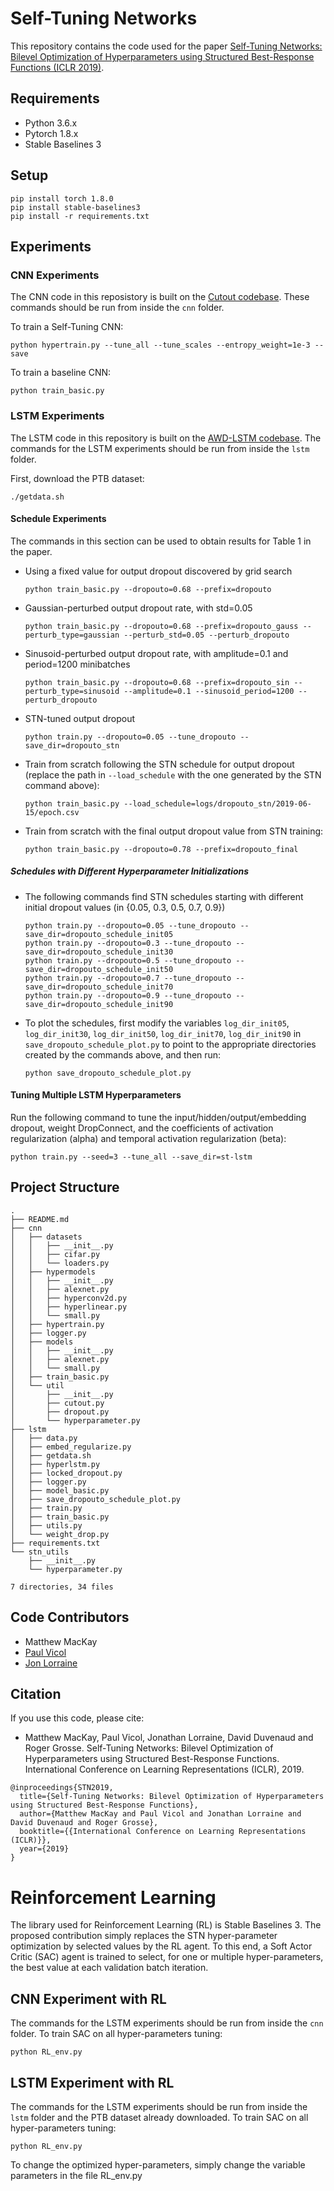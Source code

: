 # Self-Tuning Networks 

This repository contains the code used for the paper [Self-Tuning Networks: Bilevel Optimization of Hyperparameters using Structured Best-Response Functions (ICLR 2019)](https://arxiv.org/abs/1903.03088).


## Requirements

* Python 3.6.x
* Pytorch 1.8.x
* Stable Baselines 3 


## Setup

```
pip install torch 1.8.0
pip install stable-baselines3
pip install -r requirements.txt
```


## Experiments

### CNN Experiments

The CNN code in this reposistory is built on the [Cutout codebase](https://github.com/uoguelph-mlrg/Cutout).
These commands should be run from inside the `cnn` folder.

To train a Self-Tuning CNN:
```
python hypertrain.py --tune_all --tune_scales --entropy_weight=1e-3 --save
```

To train a baseline CNN:
```
python train_basic.py
```


### LSTM Experiments

The LSTM code in this repository is built on the [AWD-LSTM codebase](https://github.com/salesforce/awd-lstm-lm).
The commands for the LSTM experiments should be run from inside the `lstm` folder.

First, download the PTB dataset:
```
./getdata.sh
```

#### Schedule Experiments

The commands in this section can be used to obtain results for Table 1 in the paper.

* Using a fixed value for output dropout discovered by grid search
    ```
    python train_basic.py --dropouto=0.68 --prefix=dropouto
    ```

* Gaussian-perturbed output dropout rate, with std=0.05
    ```
    python train_basic.py --dropouto=0.68 --prefix=dropouto_gauss --perturb_type=gaussian --perturb_std=0.05 --perturb_dropouto
    ```

* Sinusoid-perturbed output dropout rate, with amplitude=0.1 and period=1200 minibatches
    ```
    python train_basic.py --dropouto=0.68 --prefix=dropouto_sin --perturb_type=sinusoid --amplitude=0.1 --sinusoid_period=1200 --perturb_dropouto
    ```

* STN-tuned output dropout
    ```
    python train.py --dropouto=0.05 --tune_dropouto --save_dir=dropouto_stn
    ```

* Train from scratch following the STN schedule for output dropout (replace the path in `--load_schedule` with the one generated by the STN command above):
    ```
    python train_basic.py --load_schedule=logs/dropouto_stn/2019-06-15/epoch.csv
    ```

* Train from scratch with the final output dropout value from STN training:
    ```
    python train_basic.py --dropouto=0.78 --prefix=dropouto_final
    ```


##### Schedules with Different Hyperparameter Initializations

* The following commands find STN schedules starting with different initial dropout values (in {0.05, 0.3, 0.5, 0.7, 0.9})
    ```
    python train.py --dropouto=0.05 --tune_dropouto --save_dir=dropouto_schedule_init05
    python train.py --dropouto=0.3 --tune_dropouto --save_dir=dropouto_schedule_init30
    python train.py --dropouto=0.5 --tune_dropouto --save_dir=dropouto_schedule_init50
    python train.py --dropouto=0.7 --tune_dropouto --save_dir=dropouto_schedule_init70
    python train.py --dropouto=0.9 --tune_dropouto --save_dir=dropouto_schedule_init90
    ```

* To plot the schedules, first modify the variables `log_dir_init05`, `log_dir_init30`, `log_dir_init50`, `log_dir_init70`, `log_dir_init90` in `save_dropouto_schedule_plot.py` to point to the appropriate directories created by the commands above, and then run:
    ```
    python save_dropouto_schedule_plot.py
    ```


#### Tuning Multiple LSTM Hyperparameters

Run the following command to tune the input/hidden/output/embedding dropout, weight DropConnect, and the coefficients of activation regularization (alpha) and temporal activation regularization (beta):
```
python train.py --seed=3 --tune_all --save_dir=st-lstm
```


## Project Structure
```
.
├── README.md
├── cnn
│   ├── datasets
│   │   ├── __init__.py
│   │   ├── cifar.py
│   │   └── loaders.py
│   ├── hypermodels
│   │   ├── __init__.py
│   │   ├── alexnet.py
│   │   ├── hyperconv2d.py
│   │   ├── hyperlinear.py
│   │   └── small.py
│   ├── hypertrain.py
│   ├── logger.py
│   ├── models
│   │   ├── __init__.py
│   │   ├── alexnet.py
│   │   └── small.py
│   ├── train_basic.py
│   └── util
│       ├── __init__.py
│       ├── cutout.py
│       ├── dropout.py
│       └── hyperparameter.py
├── lstm
│   ├── data.py
│   ├── embed_regularize.py
│   ├── getdata.sh
│   ├── hyperlstm.py
│   ├── locked_dropout.py
│   ├── logger.py
│   ├── model_basic.py
│   ├── save_dropouto_schedule_plot.py
│   ├── train.py
│   ├── train_basic.py
│   ├── utils.py
│   └── weight_drop.py
├── requirements.txt
└── stn_utils
    ├── __init__.py
    └── hyperparameter.py

7 directories, 34 files
```


## Code Contributors

* Matthew MacKay
* [Paul Vicol](https://www.paulvicol.com)
* [Jon Lorraine](https://www.cs.toronto.edu/~lorraine/index.html)


## Citation

If you use this code, please cite:

* Matthew MacKay, Paul Vicol, Jonathan Lorraine, David Duvenaud and Roger Grosse. Self-Tuning Networks: Bilevel Optimization of Hyperparameters using Structured Best-Response Functions. International Conference on Learning Representations (ICLR), 2019.

```
@inproceedings{STN2019,
  title={Self-Tuning Networks: Bilevel Optimization of Hyperparameters using Structured Best-Response Functions},
  author={Matthew MacKay and Paul Vicol and Jonathan Lorraine and David Duvenaud and Roger Grosse},
  booktitle={{International Conference on Learning Representations (ICLR)}},
  year={2019}
}
```


# Reinforcement Learning

The library used for Reinforcement Learning (RL) is Stable Baselines 3. The proposed contribution simply replaces the STN hyper-parameter optimization by selected values by the RL agent. To this end, a Soft Actor Critic (SAC) agent is trained to select, for one or multiple hyper-parameters, the best value at each validation batch iteration.

## CNN Experiment with RL

The commands for the LSTM experiments should be run from inside the `cnn` folder.
To train SAC on all hyper-parameters tuning:
```
python RL_env.py
```

## LSTM Experiment with RL

The commands for the LSTM experiments should be run from inside the `lstm` folder and the PTB dataset already downloaded.
To train SAC on all hyper-parameters tuning:
```
python RL_env.py
```

To change the optimized hyper-parameters, simply change the variable parameters in the file RL_env.py